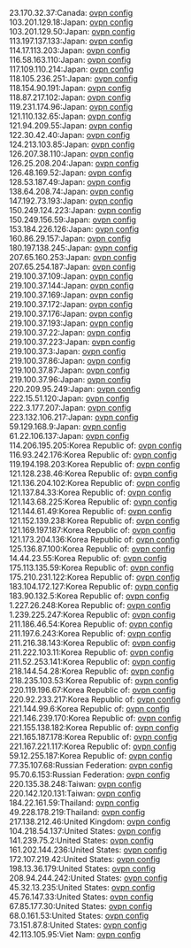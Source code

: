 23.170.32.37:Canada: [ovpn config](vpn/23_170_32_37.ovpn)  
103.201.129.18:Japan: [ovpn config](vpn/103_201_129_18.ovpn)  
103.201.129.50:Japan: [ovpn config](vpn/103_201_129_50.ovpn)  
113.197.137.133:Japan: [ovpn config](vpn/113_197_137_133.ovpn)  
114.17.113.203:Japan: [ovpn config](vpn/114_17_113_203.ovpn)  
116.58.163.110:Japan: [ovpn config](vpn/116_58_163_110.ovpn)  
117.109.110.214:Japan: [ovpn config](vpn/117_109_110_214.ovpn)  
118.105.236.251:Japan: [ovpn config](vpn/118_105_236_251.ovpn)  
118.154.90.191:Japan: [ovpn config](vpn/118_154_90_191.ovpn)  
118.87.217.102:Japan: [ovpn config](vpn/118_87_217_102.ovpn)  
119.231.174.96:Japan: [ovpn config](vpn/119_231_174_96.ovpn)  
121.110.132.65:Japan: [ovpn config](vpn/121_110_132_65.ovpn)  
121.94.209.55:Japan: [ovpn config](vpn/121_94_209_55.ovpn)  
122.30.42.40:Japan: [ovpn config](vpn/122_30_42_40.ovpn)  
124.213.103.85:Japan: [ovpn config](vpn/124_213_103_85.ovpn)  
126.207.38.110:Japan: [ovpn config](vpn/126_207_38_110.ovpn)  
126.25.208.204:Japan: [ovpn config](vpn/126_25_208_204.ovpn)  
126.48.169.52:Japan: [ovpn config](vpn/126_48_169_52.ovpn)  
128.53.187.49:Japan: [ovpn config](vpn/128_53_187_49.ovpn)  
138.64.208.74:Japan: [ovpn config](vpn/138_64_208_74.ovpn)  
147.192.73.193:Japan: [ovpn config](vpn/147_192_73_193.ovpn)  
150.249.124.223:Japan: [ovpn config](vpn/150_249_124_223.ovpn)  
150.249.156.59:Japan: [ovpn config](vpn/150_249_156_59.ovpn)  
153.184.226.126:Japan: [ovpn config](vpn/153_184_226_126.ovpn)  
160.86.29.157:Japan: [ovpn config](vpn/160_86_29_157.ovpn)  
180.197.138.245:Japan: [ovpn config](vpn/180_197_138_245.ovpn)  
207.65.160.253:Japan: [ovpn config](vpn/207_65_160_253.ovpn)  
207.65.254.187:Japan: [ovpn config](vpn/207_65_254_187.ovpn)  
219.100.37.109:Japan: [ovpn config](vpn/219_100_37_109.ovpn)  
219.100.37.144:Japan: [ovpn config](vpn/219_100_37_144.ovpn)  
219.100.37.169:Japan: [ovpn config](vpn/219_100_37_169.ovpn)  
219.100.37.172:Japan: [ovpn config](vpn/219_100_37_172.ovpn)  
219.100.37.176:Japan: [ovpn config](vpn/219_100_37_176.ovpn)  
219.100.37.193:Japan: [ovpn config](vpn/219_100_37_193.ovpn)  
219.100.37.22:Japan: [ovpn config](vpn/219_100_37_22.ovpn)  
219.100.37.223:Japan: [ovpn config](vpn/219_100_37_223.ovpn)  
219.100.37.3:Japan: [ovpn config](vpn/219_100_37_3.ovpn)  
219.100.37.86:Japan: [ovpn config](vpn/219_100_37_86.ovpn)  
219.100.37.87:Japan: [ovpn config](vpn/219_100_37_87.ovpn)  
219.100.37.96:Japan: [ovpn config](vpn/219_100_37_96.ovpn)  
220.209.95.249:Japan: [ovpn config](vpn/220_209_95_249.ovpn)  
222.15.51.120:Japan: [ovpn config](vpn/222_15_51_120.ovpn)  
222.3.177.207:Japan: [ovpn config](vpn/222_3_177_207.ovpn)  
223.132.106.217:Japan: [ovpn config](vpn/223_132_106_217.ovpn)  
59.129.168.9:Japan: [ovpn config](vpn/59_129_168_9.ovpn)  
61.22.106.137:Japan: [ovpn config](vpn/61_22_106_137.ovpn)  
114.206.195.205:Korea Republic of: [ovpn config](vpn/114_206_195_205.ovpn)  
116.93.242.176:Korea Republic of: [ovpn config](vpn/116_93_242_176.ovpn)  
119.194.198.203:Korea Republic of: [ovpn config](vpn/119_194_198_203.ovpn)  
121.128.238.46:Korea Republic of: [ovpn config](vpn/121_128_238_46.ovpn)  
121.136.204.102:Korea Republic of: [ovpn config](vpn/121_136_204_102.ovpn)  
121.137.84.33:Korea Republic of: [ovpn config](vpn/121_137_84_33.ovpn)  
121.143.68.225:Korea Republic of: [ovpn config](vpn/121_143_68_225.ovpn)  
121.144.61.49:Korea Republic of: [ovpn config](vpn/121_144_61_49.ovpn)  
121.152.139.238:Korea Republic of: [ovpn config](vpn/121_152_139_238.ovpn)  
121.169.197.187:Korea Republic of: [ovpn config](vpn/121_169_197_187.ovpn)  
121.173.204.136:Korea Republic of: [ovpn config](vpn/121_173_204_136.ovpn)  
125.136.87.100:Korea Republic of: [ovpn config](vpn/125_136_87_100.ovpn)  
14.44.23.55:Korea Republic of: [ovpn config](vpn/14_44_23_55.ovpn)  
175.113.135.59:Korea Republic of: [ovpn config](vpn/175_113_135_59.ovpn)  
175.210.231.122:Korea Republic of: [ovpn config](vpn/175_210_231_122.ovpn)  
183.104.172.127:Korea Republic of: [ovpn config](vpn/183_104_172_127.ovpn)  
183.90.132.5:Korea Republic of: [ovpn config](vpn/183_90_132_5.ovpn)  
1.227.26.248:Korea Republic of: [ovpn config](vpn/1_227_26_248.ovpn)  
1.239.225.247:Korea Republic of: [ovpn config](vpn/1_239_225_247.ovpn)  
211.186.46.54:Korea Republic of: [ovpn config](vpn/211_186_46_54.ovpn)  
211.197.6.243:Korea Republic of: [ovpn config](vpn/211_197_6_243.ovpn)  
211.216.38.143:Korea Republic of: [ovpn config](vpn/211_216_38_143.ovpn)  
211.222.103.11:Korea Republic of: [ovpn config](vpn/211_222_103_11.ovpn)  
211.52.253.141:Korea Republic of: [ovpn config](vpn/211_52_253_141.ovpn)  
218.144.54.28:Korea Republic of: [ovpn config](vpn/218_144_54_28.ovpn)  
218.235.103.53:Korea Republic of: [ovpn config](vpn/218_235_103_53.ovpn)  
220.119.196.67:Korea Republic of: [ovpn config](vpn/220_119_196_67.ovpn)  
220.92.233.217:Korea Republic of: [ovpn config](vpn/220_92_233_217.ovpn)  
221.144.99.6:Korea Republic of: [ovpn config](vpn/221_144_99_6.ovpn)  
221.146.239.170:Korea Republic of: [ovpn config](vpn/221_146_239_170.ovpn)  
221.155.138.182:Korea Republic of: [ovpn config](vpn/221_155_138_182.ovpn)  
221.165.187.178:Korea Republic of: [ovpn config](vpn/221_165_187_178.ovpn)  
221.167.221.117:Korea Republic of: [ovpn config](vpn/221_167_221_117.ovpn)  
59.12.255.187:Korea Republic of: [ovpn config](vpn/59_12_255_187.ovpn)  
77.35.107.68:Russian Federation: [ovpn config](vpn/77_35_107_68.ovpn)  
95.70.6.153:Russian Federation: [ovpn config](vpn/95_70_6_153.ovpn)  
220.135.38.248:Taiwan: [ovpn config](vpn/220_135_38_248.ovpn)  
220.142.120.131:Taiwan: [ovpn config](vpn/220_142_120_131.ovpn)  
184.22.161.59:Thailand: [ovpn config](vpn/184_22_161_59.ovpn)  
49.228.178.219:Thailand: [ovpn config](vpn/49_228_178_219.ovpn)  
217.138.212.46:United Kingdom: [ovpn config](vpn/217_138_212_46.ovpn)  
104.218.54.137:United States: [ovpn config](vpn/104_218_54_137.ovpn)  
141.239.75.2:United States: [ovpn config](vpn/141_239_75_2.ovpn)  
161.202.144.236:United States: [ovpn config](vpn/161_202_144_236.ovpn)  
172.107.219.42:United States: [ovpn config](vpn/172_107_219_42.ovpn)  
198.13.36.179:United States: [ovpn config](vpn/198_13_36_179.ovpn)  
208.94.244.242:United States: [ovpn config](vpn/208_94_244_242.ovpn)  
45.32.13.235:United States: [ovpn config](vpn/45_32_13_235.ovpn)  
45.76.147.33:United States: [ovpn config](vpn/45_76_147_33.ovpn)  
67.85.177.30:United States: [ovpn config](vpn/67_85_177_30.ovpn)  
68.0.161.53:United States: [ovpn config](vpn/68_0_161_53.ovpn)  
73.151.87.8:United States: [ovpn config](vpn/73_151_87_8.ovpn)  
42.113.105.95:Viet Nam: [ovpn config](vpn/42_113_105_95.ovpn)  
